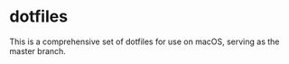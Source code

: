 # dotfiles

This is a comprehensive set of dotfiles for use on macOS, serving as the master branch.
